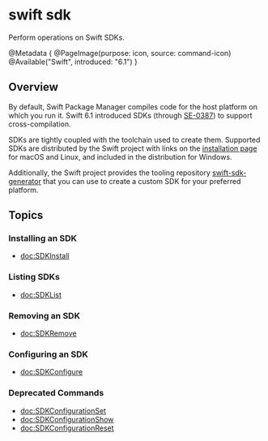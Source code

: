 # swift sdk

Perform operations on Swift SDKs.

@Metadata {
    @PageImage(purpose: icon, source: command-icon)
    @Available("Swift", introduced: "6.1")
}

## Overview

By default, Swift Package Manager compiles code for the host platform on which you run it.
Swift 6.1 introduced SDKs (through
[SE-0387](https://github.com/swiftlang/swift-evolution/blob/main/proposals/0387-cross-compilation-destinations.md))
to support cross-compilation.

SDKs are tightly coupled with the toolchain used to create them.
Supported SDKs are distributed by the Swift project with links on the [installation page](https://www.swift.org/install/) for macOS and Linux, and included in the distribution for Windows.

Additionally, the Swift project provides the tooling repository [swift-sdk-generator](https://github.com/swiftlang/swift-sdk-generator) that you can use to create a custom SDK for your preferred platform.

## Topics 

### Installing an SDK
- <doc:SDKInstall>

### Listing SDKs
- <doc:SDKList>

### Removing an SDK
- <doc:SDKRemove>

### Configuring an SDK
- <doc:SDKConfigure>

### Deprecated Commands
- <doc:SDKConfigurationSet>
- <doc:SDKConfigurationShow>
- <doc:SDKConfigurationReset>

